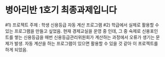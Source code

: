 # 병아리반 1호기 최종과제입니다
#1) 프로젝트 주제 : 학생 신용등급 자동 계산 프로그램
#2) 학급에서 실제로 활용할 수 있는 프로그램을 만들고 싶었음. 현재 경제교실을 운영 중 인데, 그 중 숙제로 신용포인트를 쌓는 신용등급을 매번 신용등급관리위원회가 계산하는 과정에서 오류가 생기는 문제가 발생. 자동 계산을 하는 프로그램이 있으면 활용할 수 있을 것 같아 이 프로젝트를 하게 되었음.
